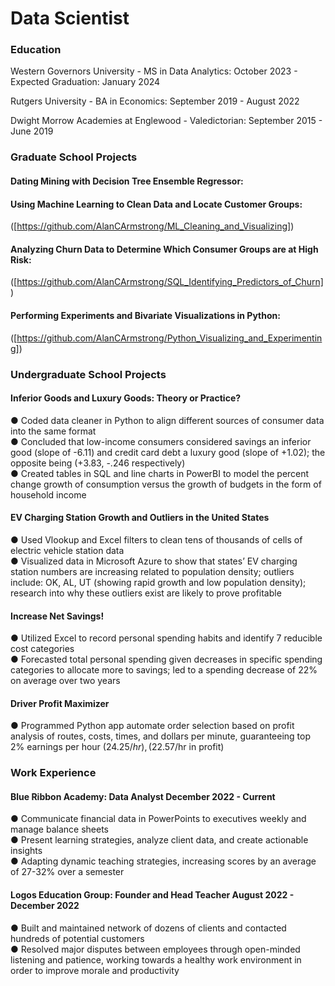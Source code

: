 # Data Scientist

### Education
Western Governors University - MS in Data Analytics: October 2023 - Expected Graduation: January 2024

Rutgers University - BA in Economics: September 2019 - August 2022

Dwight Morrow Academies at Englewood - Valedictorian: September 2015 - June 2019

### Graduate School Projects

#### Dating Mining with Decision Tree Ensemble Regressor:


#### Using Machine Learning to Clean Data and Locate Customer Groups:
([https://github.com/AlanCArmstrong/ML_Cleaning_and_Visualizing])

#### Analyzing Churn Data to Determine Which Consumer Groups are at High Risk:
([https://github.com/AlanCArmstrong/SQL_Identifying_Predictors_of_Churn])

#### Performing Experiments and Bivariate Visualizations in Python:
([https://github.com/AlanCArmstrong/Python_Visualizing_and_Experimenting])

### Undergraduate School Projects
#### Inferior Goods and Luxury Goods: Theory or Practice?

  ● Coded data cleaner in Python to align different sources of consumer data into the same format  
  ● Concluded that low-income consumers considered savings an inferior good (slope of -6.11) and
    credit card debt a luxury good (slope of +1.02); the opposite being (+3.83, -.246 respectively)  
  ● Created tables in SQL and line charts in PowerBI to model the percent change growth of
    consumption versus the growth of budgets in the form of household income

#### EV Charging Station Growth and Outliers in the United States
  ● Used Vlookup and Excel filters to clean tens of thousands of cells of electric vehicle station data  
  ● Visualized data in Microsoft Azure to show that states’ EV charging station numbers are
    increasing related to population density; outliers include: OK, AL, UT (showing rapid growth and
    low population density); research into why these outliers exist are likely to prove profitable

#### Increase Net Savings!
  ● Utilized Excel to record personal spending habits and identify 7 reducible cost categories  
  ● Forecasted total personal spending given decreases in specific spending categories to allocate
    more to savings; led to a spending decrease of 22% on average over two years

#### Driver Profit Maximizer
  ● Programmed Python app automate order selection based on profit analysis of routes, costs, times,
    and dollars per minute, guaranteeing top 2% earnings per hour ($24.25/hr), ($22.57/hr in profit)

### Work Experience
#### Blue Ribbon Academy: Data Analyst December 2022 - Current

  ● Communicate financial data in PowerPoints to executives weekly and manage balance sheets  
  ● Present learning strategies, analyze client data, and create actionable insights  
  ● Adapting dynamic teaching strategies, increasing scores by an average of 27-32% over a semester

#### Logos Education Group: Founder and Head Teacher August 2022 - December 2022

  ● Built and maintained network of dozens of clients and contacted hundreds of potential customers  
  ● Resolved major disputes between employees through open-minded listening and patience,
    working towards a healthy work environment in order to improve morale and productivity

